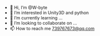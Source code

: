 - 👋 Hi, I’m @W-byte
- 👀 I’m interested in Unity3D and python
- 🌱 I’m currently learning ...
- 💞️ I’m looking to collaborate on ...
- 📫 How to reach me 739767673@qq.com

<!---
W-byte/W-byte is a ✨ special ✨ repository because its `README.md` (this file) appears on your GitHub profile.
You can click the Preview link to take a look at your changes.
--->
